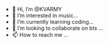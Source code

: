- 👋 Hi, I’m @KVARMY
- 👀 I’m interested in music...
- 🌱 I’m currently learning coding...
- 💞️ I’m looking to collaborate on bts ...
- 📫 How to reach me ...

<!---
KVARMY/KVARMY is a ✨ special ✨ repository because its `README.md` (this file) appears on your GitHub profile.
You can click the Preview link to take a look at your changes.
--->
